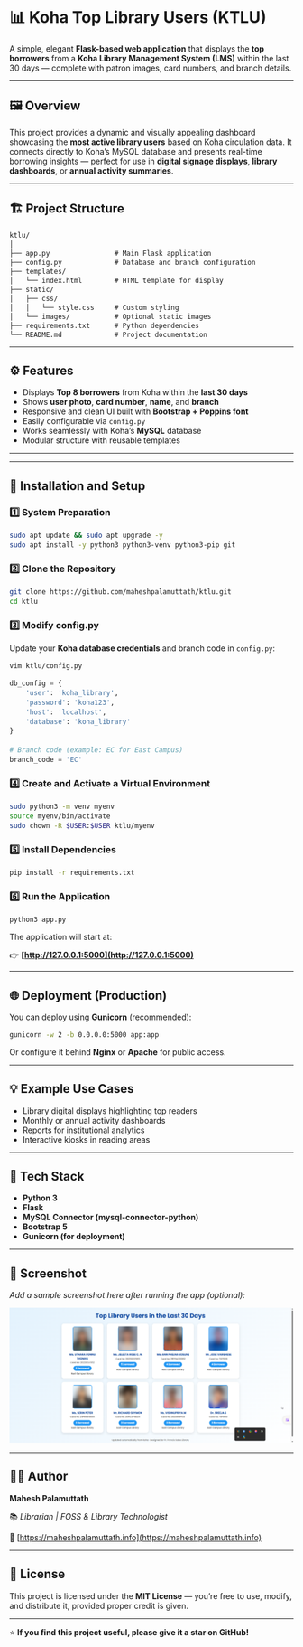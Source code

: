 # 📊 Koha Top Library Users (KTLU)

A simple, elegant **Flask-based web application** that displays the **top borrowers** from a **Koha Library Management System (LMS)** within the last 30 days — complete with patron images, card numbers, and branch details.

---

## 🖼️ Overview

This project provides a dynamic and visually appealing dashboard showcasing the **most active library users** based on Koha circulation data.
It connects directly to Koha’s MySQL database and presents real-time borrowing insights — perfect for use in **digital signage displays**, **library dashboards**, or **annual activity summaries**.

---

## 🏗️ Project Structure

```
ktlu/
│
├── app.py                # Main Flask application
├── config.py             # Database and branch configuration
├── templates/
│   └── index.html        # HTML template for display
├── static/
│   ├── css/
│   │   └── style.css     # Custom styling
│   └── images/           # Optional static images
├── requirements.txt      # Python dependencies
└── README.md             # Project documentation
```

---

## ⚙️ Features

*  Displays **Top 8 borrowers** from Koha within the **last 30 days**
*  Shows **user photo**, **card number**, **name**, and **branch**
*  Responsive and clean UI built with **Bootstrap + Poppins font**
*  Easily configurable via `config.py`
*  Works seamlessly with Koha’s **MySQL** database
*  Modular structure with reusable templates

---
---

## 🚀 Installation and Setup

### 1️⃣ System Preparation

```bash
sudo apt update && sudo apt upgrade -y
sudo apt install -y python3 python3-venv python3-pip git
```

### 2️⃣ Clone the Repository

```bash
git clone https://github.com/maheshpalamuttath/ktlu.git
cd ktlu
```

### 3️⃣ Modify config.py

Update your **Koha database credentials** and branch code in `config.py`:

```bash
vim ktlu/config.py
```

```python
db_config = {
    'user': 'koha_library',
    'password': 'koha123',
    'host': 'localhost',
    'database': 'koha_library'
}

# Branch code (example: EC for East Campus)
branch_code = 'EC'
```

### 4️⃣ Create and Activate a Virtual Environment

```bash
sudo python3 -m venv myenv
source myenv/bin/activate
sudo chown -R $USER:$USER ktlu/myenv
```

### 5️⃣ Install Dependencies

```bash
pip install -r requirements.txt
```

### 6️⃣ Run the Application

```bash
python3 app.py
```

The application will start at:

👉 **[http://127.0.0.1:5000](http://127.0.0.1:5000)**

---

## 🌐 Deployment (Production)

You can deploy using **Gunicorn** (recommended):

```bash
gunicorn -w 2 -b 0.0.0.0:5000 app:app
```

Or configure it behind **Nginx** or **Apache** for public access.

---

## 💡 Example Use Cases

* Library digital displays highlighting top readers
* Monthly or annual activity dashboards
* Reports for institutional analytics
* Interactive kiosks in reading areas

---

## 🧰 Tech Stack

* **Python 3**
* **Flask**
* **MySQL Connector (mysql-connector-python)**
* **Bootstrap 5**
* **Gunicorn (for deployment)**

---

## 📸 Screenshot

*Add a sample screenshot here after running the app (optional):*

![KTLU Logo](https://github.com/maheshpalamuttath/ktlu/raw/main/static/images/ktlu.png)

---

## 👨‍💻 Author

**Mahesh Palamuttath**

📚 *Librarian | FOSS & Library Technologist*

🔗 [https://maheshpalamuttath.info](https://maheshpalamuttath.info)

---

## 🪪 License

This project is licensed under the **MIT License** — you’re free to use, modify, and distribute it, provided proper credit is given.

---

⭐ **If you find this project useful, please give it a star on GitHub!**
